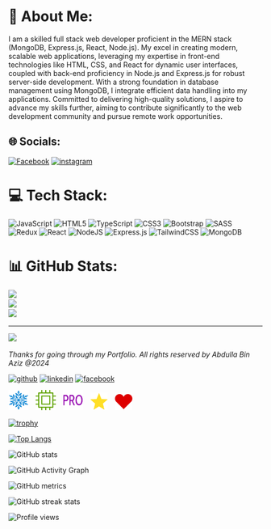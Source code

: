 
# 💫 About Me:
I am a skilled full stack web developer proficient in the MERN stack (MongoDB, Express.js, React, Node.js). My excel in creating modern, scalable web applications, leveraging my expertise in front-end technologies like HTML, CSS, and React for dynamic user interfaces, coupled with back-end proficiency in Node.js and Express.js for robust server-side development. With a strong foundation in database management using MongoDB, I integrate efficient data handling into my applications. Committed to delivering high-quality solutions, I aspire to advance my skills further, aiming to contribute significantly to the web development community and pursue remote work opportunities.


## 🌐 Socials:
[![Facebook](https://img.shields.io/badge/Facebook-%231877F2.svg?logo=Facebook&logoColor=white)](https://facebook.com/mohammadabdullaazziz/) [![instagram](https://img.shields.io/badge/instagram-%230077B5.svg?logo=instagram&logoColor=white)](https://instagram.com/mohammadabdullaazziz/) 

# 💻 Tech Stack:
![JavaScript](https://img.shields.io/badge/javascript-%23323330.svg?style=for-the-badge&logo=javascript&logoColor=%23F7DF1E) ![HTML5](https://img.shields.io/badge/html5-%23E34F26.svg?style=for-the-badge&logo=html5&logoColor=white) ![TypeScript](https://img.shields.io/badge/typescript-%23007ACC.svg?style=for-the-badge&logo=typescript&logoColor=white) ![CSS3](https://img.shields.io/badge/css3-%231572B6.svg?style=for-the-badge&logo=css3&logoColor=white) ![Bootstrap](https://img.shields.io/badge/bootstrap-%238511FA.svg?style=for-the-badge&logo=bootstrap&logoColor=white) ![SASS](https://img.shields.io/badge/SASS-hotpink.svg?style=for-the-badge&logo=SASS&logoColor=white) ![Redux](https://img.shields.io/badge/redux-%23593d88.svg?style=for-the-badge&logo=redux&logoColor=white) ![React](https://img.shields.io/badge/react-%2320232a.svg?style=for-the-badge&logo=react&logoColor=%2361DAFB) ![NodeJS](https://img.shields.io/badge/node.js-6DA55F?style=for-the-badge&logo=node.js&logoColor=white) ![Express.js](https://img.shields.io/badge/express.js-%23404d59.svg?style=for-the-badge&logo=express&logoColor=%2361DAFB) ![TailwindCSS](https://img.shields.io/badge/tailwindcss-%2338B2AC.svg?style=for-the-badge&logo=tailwind-css&logoColor=white) ![MongoDB](https://img.shields.io/badge/MongoDB-%234ea94b.svg?style=for-the-badge&logo=mongodb&logoColor=white)
# 📊 GitHub Stats:
![](https://github-readme-stats.vercel.app/api?username=mohammadabdullaazziz&theme=dark&hide_border=false&include_all_commits=false&count_private=false)<br/>
![](https://github-readme-streak-stats.herokuapp.com/?user=mohammadabdullaazziz&theme=dark&hide_border=false)<br/>
![](https://github-readme-stats.vercel.app/api/top-langs/?username=mohammadabdullaazziz&theme=dark&hide_border=false&include_all_commits=false&count_private=false&layout=compact)

---
[![](https://visitcount.itsvg.in/api?id=mohammadabdullaazziz&icon=0&color=0)](https://visitcount.itsvg.in)

<!-- Proudly created with GPRM ( https://gprm.itsvg.in ) -->


_Thanks for going through my Portfolio. All rights reserved by Abdulla Bin Aziz @2024_










<!-- All Link is hare -->
[Facebook]:https://www.facebook.com/rs.rayhan.18
[linkdin]:https://www.linkedin.com/in/md-rayhan-mia-927115220/


[<img src='https://cdn.jsdelivr.net/npm/simple-icons@3.0.1/icons/github.svg' alt='github' height='40'>](https://github.com/MohammadRayhan190720)  [<img src='https://cdn.jsdelivr.net/npm/simple-icons@3.0.1/icons/linkedin.svg' alt='linkedin' height='40'>](https://www.linkedin.com/in/https://www.linkedin.com/in/md-rayhan-mia-927115220//)  [<img src='https://cdn.jsdelivr.net/npm/simple-icons@3.0.1/icons/facebook.svg' alt='facebook' height='40'>](https://www.facebook.com/https://www.facebook.com/rs.rayhan.18/)  

<a href='https://archiveprogram.github.com/'><img src='https://raw.githubusercontent.com/acervenky/animated-github-badges/master/assets/acbadge.gif' width='40' height='40'></a> <a href='https://docs.github.com/en/developers'><img src='https://raw.githubusercontent.com/acervenky/animated-github-badges/master/assets/devbadge.gif' width='40' height='40'></a> <a href='https://github.com/pricing'><img src='https://raw.githubusercontent.com/acervenky/animated-github-badges/master/assets/pro.gif' width='40' height='40'></a> <a href='https://stars.github.com/'><img src='https://raw.githubusercontent.com/acervenky/animated-github-badges/master/assets/starbadge.gif' width='35' height='35'></a> <a href='https://docs.github.com/en/github/supporting-the-open-source-community-with-github-sponsors'><img src='https://raw.githubusercontent.com/acervenky/animated-github-badges/master/assets/sponsorbadge.gif' width='35' height='35'></a> 

[![trophy](https://github-profile-trophy.vercel.app/?username=MohammadRayhan190720)](https://github.com/ryo-ma/github-profile-trophy)

[![Top Langs](https://github-readme-stats.vercel.app/api/top-langs/?username=MohammadRayhan190720)](https://github.com/anuraghazra/github-readme-stats)

![GitHub stats](https://github-readme-stats.vercel.app/api?username=MohammadRayhan190720&show_icons=true&count_private=true)  

![GitHub Activity Graph](https://activity-graph.herokuapp.com/graph?username=MohammadRayhan190720)  

![GitHub metrics](https://metrics.lecoq.io/MohammadRayhan190720)  

![GitHub streak stats](https://streak-stats.demolab.com/?user=MohammadRayhan190720)  

![Profile views](https://gpvc.arturio.dev/MohammadRayhan190720)  

